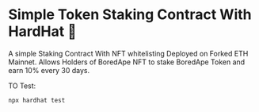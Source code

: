 # Simple Token Staking Contract With HardHat 🚀

A simple Staking Contract With NFT whitelisting Deployed on Forked ETH Mainnet.
Allows Holders of BoredApe NFT to stake BoredApe Token and earn 10% every 30 days.

TO Test:

```shell
npx hardhat test
```
